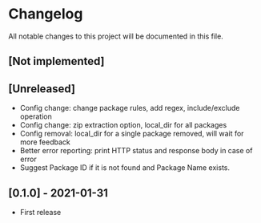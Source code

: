 # Changelog

All notable changes to this project will be documented in this file.

## [Not implemented]



## [Unreleased]

- Config change: change package rules, add regex, include/exclude operation
- Config change: zip extraction option, local_dir for all packages
- Config removal: local_dir for a single package removed, will wait for more feedback
- Better error reporting: print HTTP status and response body in case of error
- Suggest Package ID if it is not found and Package Name exists.

## [0.1.0] - 2021-01-31

- First release
